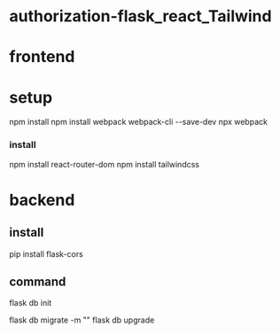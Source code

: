 # authorization-flask_react_Tailwind

# frontend
# setup
npm install
npm install webpack webpack-cli --save-dev
npx webpack

### install
npm install react-router-dom
npm install tailwindcss


# backend
## install
pip install flask-cors

## command
flask db init

flask db migrate -m ""
flask db upgrade

